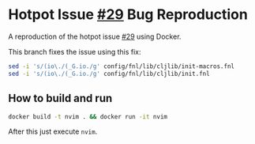 # Hotpot Issue [#29](https://github.com/rktjmp/hotpot.nvim/issues/29) Bug Reproduction

A reproduction of the hotpot issue [#29](https://github.com/rktjmp/hotpot.nvim/issues/29) using Docker.

This branch fixes the issue using this fix:
```sh
sed -i 's/(io\./(_G.io./g' config/fnl/lib/cljlib/init-macros.fnl
sed -i 's/(io\./(_G.io./g' config/fnl/lib/cljlib/init.fnl
```

## How to build and run

```sh
docker build -t nvim . && docker run -it nvim
```

After this just execute `nvim`.
